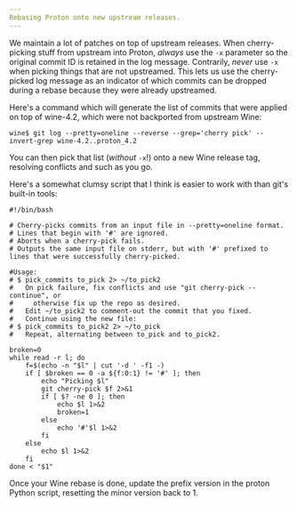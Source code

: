 ```yaml
---
Rebasing Proton onto new upstream releases.
---
```


We maintain a lot of patches on top of upstream releases. When cherry-picking
stuff from upstream into Proton, *always* use the `-x` parameter so the
original commit ID is retained in the log message. Contrarily, *never* use `-x`
when picking things that are not upstreamed. This lets us use the cherry-picked
log message as an indicator of which commits can be dropped during a rebase
because they were already upstreamed.

Here's a command which will generate the list of commits that were applied on
top of wine-4.2, which were not backported from upstream Wine:

    wine$ git log --pretty=oneline --reverse --grep='cherry pick' --invert-grep wine-4.2..proton_4.2

You can then pick that list (*without* `-x`!) onto a new Wine release tag,
resolving conflicts and such as you go.

Here's a somewhat clumsy script that I think is easier to work with than git's
built-in tools:

    #!/bin/bash
    
    # Cherry-picks commits from an input file in --pretty=oneline format.
    # Lines that begin with '#' are ignored.
    # Aborts when a cherry-pick fails.
    # Outputs the same input file on stderr, but with '#' prefixed to lines that were successfully cherry-picked.
    
    #Usage:
    # $ pick_commits to_pick 2> ~/to_pick2
    #   On pick failure, fix conflicts and use "git cherry-pick --continue", or
    #     otherwise fix up the repo as desired.
    #   Edit ~/to_pick2 to comment-out the commit that you fixed.
    #   Continue using the new file:
    # $ pick_commits to_pick2 2> ~/to_pick
    #   Repeat, alternating between to_pick and to_pick2.
    
    broken=0
    while read -r l; do
        f=$(echo -n "$l" | cut '-d ' -f1 -)
        if [ $broken == 0 -a ${f:0:1} != '#' ]; then
            echo "Picking $l"
            git cherry-pick $f 2>&1
            if [ $? -ne 0 ]; then
                echo $l 1>&2
                broken=1
            else
                echo '#'$l 1>&2
            fi
        else
            echo $l 1>&2
        fi
    done < "$1"

Once your Wine rebase is done, update the prefix version in the proton Python
script, resetting the minor version back to 1.
